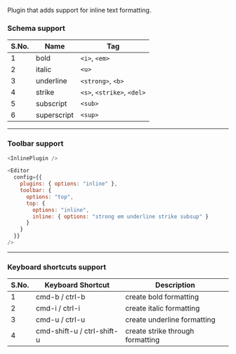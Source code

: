 Plugin that adds support for inline text formatting.

### Schema support

| S.No. | Name        | Tag                        |
| ----- | ----------- | -------------------------- |
| 1     | bold        | `<i>`, `<em>`              |
| 2     | italic      | `<u>`                      |
| 3     | underline   | `<strong>`, `<b>`          |
| 4     | strike      | `<s>`, `<strike>`, `<del>` |
| 5     | subscript   | `<sub>`                    |
| 6     | superscript | `<sup>`                    |

---

### Toolbar support

```js
<InlinePlugin />
```

```js static
<Editor
  config={{
    plugins: { options: "inline" },
    toolbar: {
      options: "top",
      top: {
        options: "inline",
        inline: { options: "strong em underline strike subsup" }
      }
    }
  }}
/>
```

---

### Keyboard shortcuts support

| S.No. | Keyboard Shortcut          | Description                      |
| ----- | -------------------------- | -------------------------------- |
| 1     | cmd-b / ctrl-b             | create bold formatting           |
| 2     | cmd-i / ctrl-i             | create italic formatting         |
| 3     | cmd-u / ctrl-u             | create underline formatting      |
| 4     | cmd-shift-u / ctrl-shift-u | create strike through formatting |
